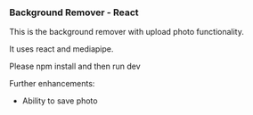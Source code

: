 ### Background Remover - React

This is the background remover with upload photo functionality. 

It uses react and mediapipe.

Please npm install and then run dev

Further enhancements:
- Ability to save photo 
